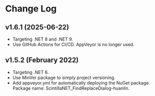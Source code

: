 ﻿# Change Log

## v1.6.1 (2025-06-22)

- Targeting .NET 8 and .NET 9.
- Use GitHub Actions for CI/CD. AppVeyor is no longer used.

## v1.5.2 (February 2022)

- Targeting .NET 6.
- Use MinVer package to simply project versioning.
- Add appveyor.yml for automatically deploying the NuGet package. Package name: ScintillaNET_FindReplaceDialog-huanlin.
